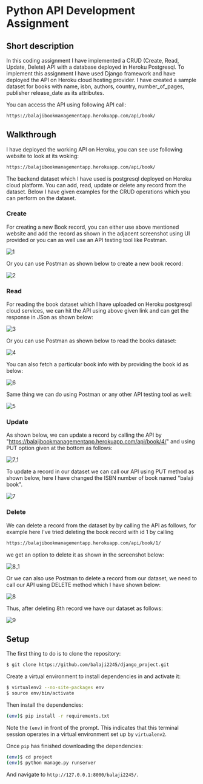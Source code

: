 # Python API Development Assignment

## Short description

In this coding assignment I have implemented a CRUD (Create, Read, Update, Delete) API with a database deployed in Heroku Postgresql.
To implement this assignment I have used Django framework and have deployed the API on Heroku cloud hosting provider. I have created a sample dataset for books with name, isbn,  authors, country, number_of_pages, publisher release_date as its attributes.

You can access the API using following API call:

```sh
https://balajibookmanagementapp.herokuapp.com/api/book/
```

## Walkthrough

I have deployed the working API on Heroku, you can see use following website to look at its woking:

```sh
https://balajibookmanagementapp.herokuapp.com/api/book/
```

The backend dataset which I have used is postgresql deployed on Heroku cloud platform. You can add, read, update or delete any record from the dataset. Below I have given examples for the CRUD operations which you can perform on the dataset.


### Create
For creating a new Book record, you can either use above mentioned website and add the record as shown in the adjacent screenshot using UI provided or you can as well use an API testing tool like Postman.

![1](https://user-images.githubusercontent.com/40818500/141831935-6280ec51-4bf0-44a5-85b8-a2dd1d71a776.png)

Or you can use Postman as shown below to create a new book record:

![2](https://user-images.githubusercontent.com/40818500/141832711-92423c3e-96b5-46db-a70c-cade76eb10bf.png)


### Read
For reading the book dataset which I have uploaded on Heroku postgresql cloud services, we can hit the API using above given link and can get the response in JSon as shown below:

![3](https://user-images.githubusercontent.com/40818500/141833122-ac98973c-5993-40af-a757-a84f4b18fa2d.png)

Or you can use Postman as shown below to read the books dataset:

![4](https://user-images.githubusercontent.com/40818500/141834742-7700e1ba-d0f0-4734-be82-95decea76d68.png)

You can also fetch a particular book info with by providing the book id as below:

![6](https://user-images.githubusercontent.com/40818500/141839409-35de71c6-cb3f-4fb5-a4df-9b5c9b4830d3.png)

Same thing we can do using Postman or any other API testing tool as well:

![5](https://user-images.githubusercontent.com/40818500/141833854-75abf427-1d09-446e-8aad-654d1156483b.png)


### Update

As shown below, we can update a record by calling the API by "https://balajibookmanagementapp.herokuapp.com/api/book/4/" and using PUT option given at the bottom as follows:

![7_1](https://user-images.githubusercontent.com/40818500/141838896-6b2da5b9-c48b-4685-a7cf-8ba8b5ddb62d.png)

To update a record in our dataset we can call our API using PUT method as shown below, here I have changed the ISBN number of book named "balaji book".

![7](https://user-images.githubusercontent.com/40818500/141835248-992b75f3-2f47-444a-bd16-7bf98744201e.png)


### Delete

We can delete a record from the dataset by by calling the API as follows, for example here I've tried deleting the book record with id 1 by calling 
```sh
https://balajibookmanagementapp.herokuapp.com/api/book/1/
```
we get an option to delete it as shown in the screenshot below:

![8_1](https://user-images.githubusercontent.com/40818500/141837803-f5f0f7b7-c51f-439d-9ee5-e36c4ccb4067.png)

Or we can also use Postman to delete a record from our dataset, we need to call our API using DELETE method which I have shown below:

![8](https://user-images.githubusercontent.com/40818500/141837480-74085288-1bf2-4bb2-bd6b-c754d11f982c.png)

Thus, after deleting 8th record we have our dataset as follows:

![9](https://user-images.githubusercontent.com/40818500/141839766-6a0480d4-a0da-4274-b6b8-5ee4a6c8fb81.png)


## Setup

The first thing to do is to clone the repository:

```sh
$ git clone https://github.com/balaji2245/django_project.git
```

Create a virtual environment to install dependencies in and activate it:

```sh
$ virtualenv2 --no-site-packages env
$ source env/bin/activate
```

Then install the dependencies:

```sh
(env)$ pip install -r requirements.txt
```
Note the `(env)` in front of the prompt. This indicates that this terminal
session operates in a virtual environment set up by `virtualenv2`.

Once `pip` has finished downloading the dependencies:
```sh
(env)$ cd project
(env)$ python manage.py runserver
```
And navigate to `http://127.0.0.1:8000/balaji2245/`.


